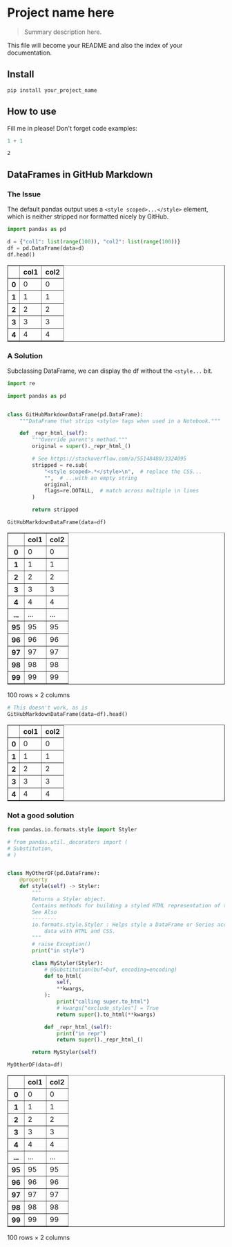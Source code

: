 # Project name here
> Summary description here.


This file will become your README and also the index of your documentation.

## Install

`pip install your_project_name`

## How to use

Fill me in please! Don't forget code examples:

```python
1 + 1
```




    2



## DataFrames in GitHub Markdown

### The Issue

The default pandas output uses a `<style scoped>...</style>` element, which is neither
stripped nor formatted nicely by GitHub.

```python
import pandas as pd

d = {"col1": list(range(100)), "col2": list(range(100))}
df = pd.DataFrame(data=d)
df.head()
```




<div>
<style scoped>
    .dataframe tbody tr th:only-of-type {
        vertical-align: middle;
    }

    .dataframe tbody tr th {
        vertical-align: top;
    }

    .dataframe thead th {
        text-align: right;
    }
</style>
<table border="1" class="dataframe">
  <thead>
    <tr style="text-align: right;">
      <th></th>
      <th>col1</th>
      <th>col2</th>
    </tr>
  </thead>
  <tbody>
    <tr>
      <th>0</th>
      <td>0</td>
      <td>0</td>
    </tr>
    <tr>
      <th>1</th>
      <td>1</td>
      <td>1</td>
    </tr>
    <tr>
      <th>2</th>
      <td>2</td>
      <td>2</td>
    </tr>
    <tr>
      <th>3</th>
      <td>3</td>
      <td>3</td>
    </tr>
    <tr>
      <th>4</th>
      <td>4</td>
      <td>4</td>
    </tr>
  </tbody>
</table>
</div>



### A Solution

Subclassing DataFrame, we can display the df without the `<style...` bit.

```python
import re

import pandas as pd


class GitHubMarkdownDataFrame(pd.DataFrame):
    """DataFrame that strips <style> tags when used in a Notebook."""

    def _repr_html_(self):
        """Override parent's method."""
        original = super()._repr_html_()

        # See https://stackoverflow.com/a/55148480/3324095
        stripped = re.sub(
            "<style scoped>.*</style>\n",  # replace the CSS...
            "",  # ...with an empty string
            original,
            flags=re.DOTALL,  # match across multiple \n lines
        )

        return stripped
```

```python
GitHubMarkdownDataFrame(data=df)
```




<div>
<table border="1" class="dataframe">
  <thead>
    <tr style="text-align: right;">
      <th></th>
      <th>col1</th>
      <th>col2</th>
    </tr>
  </thead>
  <tbody>
    <tr>
      <th>0</th>
      <td>0</td>
      <td>0</td>
    </tr>
    <tr>
      <th>1</th>
      <td>1</td>
      <td>1</td>
    </tr>
    <tr>
      <th>2</th>
      <td>2</td>
      <td>2</td>
    </tr>
    <tr>
      <th>3</th>
      <td>3</td>
      <td>3</td>
    </tr>
    <tr>
      <th>4</th>
      <td>4</td>
      <td>4</td>
    </tr>
    <tr>
      <th>...</th>
      <td>...</td>
      <td>...</td>
    </tr>
    <tr>
      <th>95</th>
      <td>95</td>
      <td>95</td>
    </tr>
    <tr>
      <th>96</th>
      <td>96</td>
      <td>96</td>
    </tr>
    <tr>
      <th>97</th>
      <td>97</td>
      <td>97</td>
    </tr>
    <tr>
      <th>98</th>
      <td>98</td>
      <td>98</td>
    </tr>
    <tr>
      <th>99</th>
      <td>99</td>
      <td>99</td>
    </tr>
  </tbody>
</table>
<p>100 rows × 2 columns</p>
</div>



```python
# This doesn't work, as is
GitHubMarkdownDataFrame(data=df).head()
```




<div>
<style scoped>
    .dataframe tbody tr th:only-of-type {
        vertical-align: middle;
    }

    .dataframe tbody tr th {
        vertical-align: top;
    }

    .dataframe thead th {
        text-align: right;
    }
</style>
<table border="1" class="dataframe">
  <thead>
    <tr style="text-align: right;">
      <th></th>
      <th>col1</th>
      <th>col2</th>
    </tr>
  </thead>
  <tbody>
    <tr>
      <th>0</th>
      <td>0</td>
      <td>0</td>
    </tr>
    <tr>
      <th>1</th>
      <td>1</td>
      <td>1</td>
    </tr>
    <tr>
      <th>2</th>
      <td>2</td>
      <td>2</td>
    </tr>
    <tr>
      <th>3</th>
      <td>3</td>
      <td>3</td>
    </tr>
    <tr>
      <th>4</th>
      <td>4</td>
      <td>4</td>
    </tr>
  </tbody>
</table>
</div>



### Not a good solution

```python
from pandas.io.formats.style import Styler

# from pandas.util._decorators import (
# Substitution,
# )


class MyOtherDF(pd.DataFrame):
    @property
    def style(self) -> Styler:
        """
        Returns a Styler object.
        Contains methods for building a styled HTML representation of the DataFrame.
        See Also
        --------
        io.formats.style.Styler : Helps style a DataFrame or Series according to the
            data with HTML and CSS.
        """
        # raise Exception()
        print("in style")

        class MyStyler(Styler):
            # @Substitution(buf=buf, encoding=encoding)
            def to_html(
                self,
                **kwargs,
            ):
                print("calling super.to_html")
                # kwargs["exclude_styles"] = True
                return super().to_html(**kwargs)

            def _repr_html_(self):
                print("in repr")
                return super()._repr_html_()

        return MyStyler(self)
```

```python
MyOtherDF(data=df)
```




<div>
<style scoped>
    .dataframe tbody tr th:only-of-type {
        vertical-align: middle;
    }

    .dataframe tbody tr th {
        vertical-align: top;
    }

    .dataframe thead th {
        text-align: right;
    }
</style>
<table border="1" class="dataframe">
  <thead>
    <tr style="text-align: right;">
      <th></th>
      <th>col1</th>
      <th>col2</th>
    </tr>
  </thead>
  <tbody>
    <tr>
      <th>0</th>
      <td>0</td>
      <td>0</td>
    </tr>
    <tr>
      <th>1</th>
      <td>1</td>
      <td>1</td>
    </tr>
    <tr>
      <th>2</th>
      <td>2</td>
      <td>2</td>
    </tr>
    <tr>
      <th>3</th>
      <td>3</td>
      <td>3</td>
    </tr>
    <tr>
      <th>4</th>
      <td>4</td>
      <td>4</td>
    </tr>
    <tr>
      <th>...</th>
      <td>...</td>
      <td>...</td>
    </tr>
    <tr>
      <th>95</th>
      <td>95</td>
      <td>95</td>
    </tr>
    <tr>
      <th>96</th>
      <td>96</td>
      <td>96</td>
    </tr>
    <tr>
      <th>97</th>
      <td>97</td>
      <td>97</td>
    </tr>
    <tr>
      <th>98</th>
      <td>98</td>
      <td>98</td>
    </tr>
    <tr>
      <th>99</th>
      <td>99</td>
      <td>99</td>
    </tr>
  </tbody>
</table>
<p>100 rows × 2 columns</p>
</div>


